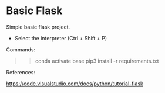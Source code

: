 # Basic Flask

Simple basic flask project.

- Select the interpreter (Ctrl + Shift + P)

Commands:

>> conda activate base
>> pip3 install -r requirements.txt


References:

https://code.visualstudio.com/docs/python/tutorial-flask